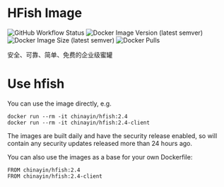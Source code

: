 # HFish Image

![GitHub Workflow Status](https://img.shields.io/github/workflow/status/chinayin-docker/hfish/Docker%20Image%20CI)
![Docker Image Version (latest semver)](https://img.shields.io/docker/v/chinayin/hfish?sort=semver)
![Docker Image Size (latest semver)](https://img.shields.io/docker/image-size/chinayin/hfish?sort=semver)
![Docker Pulls](https://img.shields.io/docker/pulls/chinayin/hfish)

安全、可靠、简单、免费的企业级蜜罐

# Use hfish

You can use the image directly, e.g.

```
docker run --rm -it chinayin/hfish:2.4
docker run --rm -it chinayin/hfish:2.4-client
```

The images are built daily and have the security release enabled, so will contain any security updates released more
than 24 hours ago.

You can also use the images as a base for your own Dockerfile:

```
FROM chinayin/hfish:2.4
FROM chinayin/hfish:2.4-client
```
